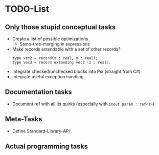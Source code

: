 # TODO-List

## Only those stupid conceptual tasks
- Create a list of possible optimizations
	- Same-tree-merging in expressions
- Make records extendable with a set of other records?
	```psi
	type vec2 = record(x : real, y : real);
	type vec3 = record extending vec2 (z : real);
	```
- Integrate checked/unchecked blocks into Psi (straight from C#)
- Integrate useful exception handling.

## Documentation tasks
- Document ref<T> with all its quirks (especially with `inout param : ref<T>`)

## Meta-Tasks
- Define Standard-Library-API

## Actual programming tasks